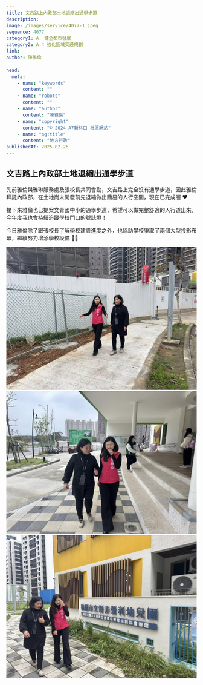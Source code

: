 ```yaml
---
title: 文吉路上內政部土地退縮出通學步道
description:
image: /images/service/4077-1.jpeg
sequence: 4077
category1: A. 健全都市發展
category2: A.4 強化區域交通規劃
link:
author: 陳雅倫

head:
  meta:
    - name: "keywords"
      content: ""
    - name: "robots"
      content: ""
    - name: "author"
      content: "陳雅倫"
    - name: "copyright"
      content: "© 2024 A7新林口-社區網站"
    - name: "og:title"
      content: "地方行政"
publishedAt: 2025-02-26
---
```


## 文吉路上內政部土地退縮出通學步道

先前雅倫與雅琳服務處及張校長共同會勘，文吉路上完全沒有通學步道，因此雅倫拜託內政部，在土地尚未開發前先退縮做出簡易的人行空間，現在已完成喔 ❤️

接下來雅倫也已提案文青國中小的通學步道，希望可以做完整舒適的人行道出來，今年度我也會持續追蹤學校門口的號誌燈！

今日雅倫除了跟張校長了解學校建設進度之外，也協助學校爭取了兩個大型投影布幕，繼續努力增添學校設備 🥰💪

![s4077-1.jpeg](/images/service/s4077-1.jpeg)
![s4077-2.jpeg](/images/service/s4077-2.jpeg)
![s4077-3.jpeg](/images/service/s4077-3.jpeg)
